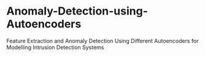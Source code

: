 # Anomaly-Detection-using-Autoencoders
Feature Extraction and Anomaly Detection Using Different Autoencoders for Modelling Intrusion Detection Systems
